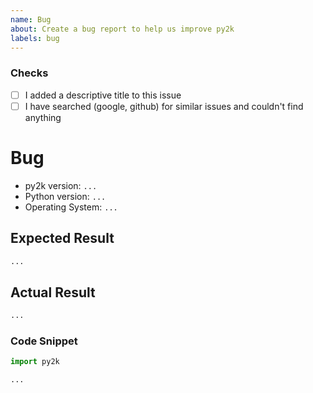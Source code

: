 ```yaml
---
name: Bug
about: Create a bug report to help us improve py2k
labels: bug
---
```


### Checks

- [ ] I added a descriptive title to this issue
- [ ] I have searched (google, github) for similar issues and couldn't find anything

# Bug

- py2k version: `...`
- Python version: `...`
- Operating System: `...`

## Expected Result

```py
...
```

## Actual Result

```py
...
```

### Code Snippet

```py
import py2k

...
```

##
